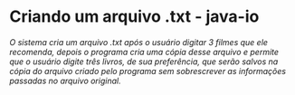 # Criando um arquivo .txt - java-io

###### O sistema cria um arquivo .txt após o usuário digitar 3 filmes que ele recomenda, depois o programa cria uma cópia desse arquivo e permite que o usuário digite três livros, de sua preferência, que serão salvos na cópia do arquivo criado pelo programa sem sobrescrever as informações passadas no arquivo original.

